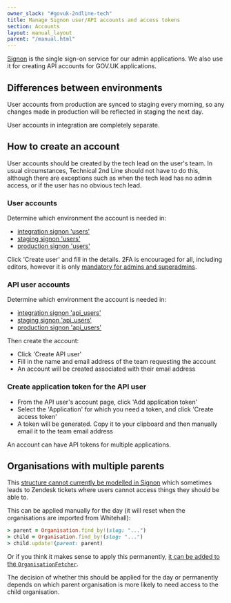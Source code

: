```yaml
---
owner_slack: "#govuk-2ndline-tech"
title: Manage Signon user/API accounts and access tokens
section: Accounts
layout: manual_layout
parent: "/manual.html"
---
```


[Signon](https://docs.publishing.service.gov.uk/repos/signon.html) is the
single sign-on service for our admin applications. We also use it for
creating API accounts for GOV.UK applications.

## Differences between environments

User accounts from production are synced to staging every morning, so any
changes made in production will be reflected in staging the next day.

User accounts in integration are completely separate.

## How to create an account

User accounts should be created by the tech lead on the user's team. In
usual circumstances, Technical 2nd Line should not have to do this, although there
are exceptions such as when the tech lead has no admin access, or if the
user has no obvious tech lead.

### User accounts

Determine which environment the account is needed in:

- [integration signon 'users'](https://signon.integration.publishing.service.gov.uk/users)
- [staging signon 'users'](https://signon.staging.publishing.service.gov.uk/users)
- [production signon 'users'](https://signon.publishing.service.gov.uk/users)

Click 'Create user' and fill in the details. 2FA is encouraged for all,
including editors, however it is only [mandatory for admins and superadmins](https://github.com/alphagov/signon/commit/83cb90132831441fa4fb10027a03aa122a18502f#diff-4676c008b11a5480d73d4a6de01e45b9R233).

### API user accounts

Determine which environment the account is needed in:

- [integration signon 'api_users'](https://signon.integration.publishing.service.gov.uk/api_users)
- [staging signon 'api_users'](https://signon.staging.publishing.service.gov.uk/api_users)
- [production signon 'api_users'](https://signon.publishing.service.gov.uk/api_users)

Then create the account:

- Click 'Create API user'
- Fill in the name and email address of the team requesting the account
- An account will be created associated with their email address

### Create application token for the API user

- From the API user's account page, click 'Add application token'
- Select the 'Application' for which you need a token, and click 'Create access token'
- A token will be generated. Copy it to your clipboard and then manually email it to the team email address

An account can have API tokens for multiple applications.

## Organisations with multiple parents

This [structure cannot currently be modelled in Signon][signon-multiple-parents-issue]
which sometimes leads to Zendesk tickets where users cannot access things they should
be able to.

This can be applied manually for the day (it will reset when the organisations are
imported from Whitehall):

```rb
> parent = Organisation.find_by!(slug: "...")
> child = Organisation.find_by!(slug: "...")
> child.update!(parent: parent)
```

Or if you think it makes sense to apply this permanently,
[it can be added to the `OrganisationFetcher`][organisation-fetcher].

The decision of whether this should be applied for the day or permanently depends on
which parent organisation is more likely to need access to the child organisation.

[signon-multiple-parents-issue]: https://github.com/alphagov/signon/issues/1572
[organisation-fetcher]: https://github.com/alphagov/signon/commit/31066d931c073250f0c5d83b0312a489b12c870c
